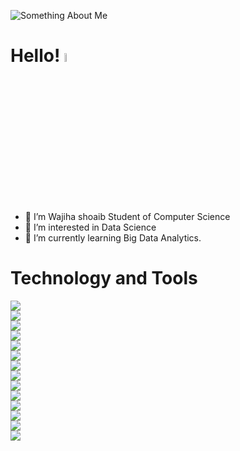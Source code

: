 ![Something About Me](https://user-images.githubusercontent.com/81462958/175777558-7bab46d7-24b7-4a9d-b80d-0eef64aa68ee.png)
 # Hello! <img src="https://raw.githubusercontent.com/MartinHeinz/MartinHeinz/master/wave.gif" width="6%" height= '6%'>
- 👋 I’m Wajiha shoaib Student of Computer Science
- 👀 I’m interested in Data Science
- 🌱 I’m currently learning Big Data Analytics.
# Technology and Tools
![](https://img.shields.io/badge/Language-Python-informational?style=plastic&logo=<LOGO_NAME>&logoColor=white&color=fdcf43) 
<br>
![](https://img.shields.io/badge/Language-SQL-informational?style=plastic&logo=<LOGO_NAME>&logoColor=white&color=fdcf43) 
<br>
![](https://img.shields.io/badge/Language-Javascript-informational?style=plastic&logo=<LOGO_NAME>&logoColor=white&color=fdcf43)
<br>
![](https://img.shields.io/badge/Language-C-informational?style=plastic&logo=<LOGO_NAME>&logoColor=white&color=fdcf43)
<br>
![](https://img.shields.io/badge/Code-HTML-informational?style=plastic&logo=<LOGO_NAME>&logoColor=white&color=fdcf43)  
![](https://img.shields.io/badge/Code-CSS-informational?style=plastic&logo=<LOGO_NAME>&logoColor=white&color=fdcf43)  
![](https://img.shields.io/badge/Tools-MySQLWorkbench-informational?style=plastic&logo=<LOGO_NAME>&logoColor=white&color=fdcf43)
<br>
![](https://img.shields.io/badge/Tools-Xampp-informational?style=plastic&logo=<LOGO_NAME>&logoColor=white&color=fdcf43)
<br>
![](https://img.shields.io/badge/Editor-VisualStudioCode-informational?style=plastic&logo=<LOGO_NAME>&logoColor=white&color=fdcf43)
<br>
![](https://img.shields.io/badge/IDE-Pycharm-informational?style=plastic&logo=<LOGO_NAME>&logoColor=white&color=fdcf43)
<br>
![](https://img.shields.io/badge/IDE-Spider-informational?style=plastic&logo=<LOGO_NAME>&logoColor=white&color=fdcf43)
<br>
![](https://img.shields.io/badge/Notebook-Jupyter-informational?style=plastic&logo=<LOGO_NAME>&logoColor=white&color=fdcf43)
<br>
![](https://img.shields.io/badge/OS-Linux-informational?style=plastic&logo=<LOGO_NAME>&logoColor=white&color=fdcf43)
<br>
![](https://img.shields.io/badge/OS-Windows-informational?style=plastic&logo=<LOGO_NAME>&logoColor=white&color=fdcf43)
